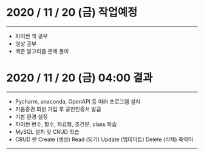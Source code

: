 # 2020 / 11 / 20 (금) 작업예정

---
- 파이썬 책 공부
- 영상 공부
- 백준 알고리즘 문제 풀이

# 2020 / 11 / 20 (금) 04:00 결과

---
- Pycharm, anaconda, OpenAPI 등 여러 프로그램 설치
- 키움증권 회원 가입 후 공인인증서 발급
- 기본 환경 설정
- 파이썬 변수, 함수, 자료형, 조건문, class 학습
- MySQL 설치 및 CRUD 학습
- CRUD 란 Create (생성) Read (읽기) Update (업데이트) Delete (삭제) 축약어
---